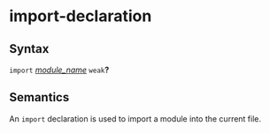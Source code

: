 # import-declaration

## Syntax

`import` [_module_name_](module_name.md) `weak`__?__

## Semantics

An `import` declaration is used to import a module into the current file.